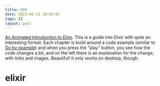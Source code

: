 ```yaml
---
title: 600
date: 2023-04-11 16:04:01
tags: []
layout: post
---
```


[An Animated Introduction to Elixir](https://markm208.github.io/exbook/). This is a guide into Elixir with quite an interesting format. Each chapter is build around a code example (similar to [Go by example](https://gobyexample.com/)) and when you press the "play" button, you see how the code changes a bit, and on the left there is an explanation for the change, with links and images. Beautiful! It only works on desktop, though.

# elixir
